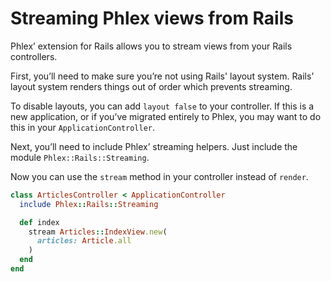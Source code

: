 # Streaming Phlex views from Rails

Phlex’ extension for Rails allows you to stream views from your Rails controllers.

First, you’ll need to make sure you’re not using Rails' layout system. Rails’ layout system renders things out of order which prevents streaming.

To disable layouts, you can add `layout false` to your controller. If this is a new application, or if you’ve migrated entirely to Phlex, you may want to do this in your `ApplicationController`.

Next, you’ll need to include Phlex’ streaming helpers. Just include the module `Phlex::Rails::Streaming`.

Now you can use the `stream` method in your controller instead of `render`.

```ruby
class ArticlesController < ApplicationController
  include Phlex::Rails::Streaming

  def index
    stream Articles::IndexView.new(
      articles: Article.all
    )
  end
end
```
